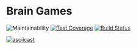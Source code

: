 # Brain Games
![Maintainability](https://api.codeclimate.com/v1/badges/3eac9d479da9284e7120/maintainability) [![Test Coverage](https://api.codeclimate.com/v1/badges/3eac9d479da9284e7120/test_coverage)](https://codeclimate.com/github/dmitry-makovsky/project-lvl1-s504/test_coverage) [![Build Status](https://travis-ci.org/dmitry-makovsky/project-lvl1-s504.svg?branch=master)](https://travis-ci.org/dmitry-makovsky/project-lvl1-s504)

[![asciicast](https://asciinema.org/a/iNGhVEzxaHOHo6d6cT9AuVjzK.svg)](https://asciinema.org/a/iNGhVEzxaHOHo6d6cT9AuVjzK)